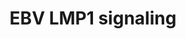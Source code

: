 ---
annotations:
- id: PW:0001057
  parent: disease pathway
  type: Pathway Ontology
  value: Epstein-Barr virus infection pathway
authors:
- MaintBot
- Christine Chichester
citedin:
- link: PMC7645421
  title: Unraveling the blood transcriptome after real-life exposure of Wistar-rats
    to PM2.5, PM1 and water-soluble metals in the ambient air (2020)
description: based on science-slides...
last-edited: 2013-07-08
organisms:
- Rattus norvegicus
redirect_from:
- /index.php/Pathway:WP1278
- /instance/WP1278
- /instance/WP1278_rr69373
revision: r69373
schema-jsonld:
- '@context': https://schema.org/
  '@id': https://wikipathways.github.io/pathways/WP1278.html
  '@type': Dataset
  creator:
    '@type': Organization
    name: WikiPathways
  description: based on science-slides...
  keywords:
  - Ccl20
  - Ccl5
  - Chuk
  - Hsp90aa1
  - Ifnb1
  - Ikbkb
  - Ikbkg
  - Irak1_predicted
  - Mapk1
  - Mapk8
  - NP_001100528.1
  - NP_001101058.1
  - NP_001101224.1
  - NP_001101390.1
  - NP_001101771.1
  - Nfkb1
  - Nfkb2
  - Pdlim7
  - Rela
  - Tnf
  - Tradd
  license: CC0
  name: EBV LMP1 signaling
seo: CreativeWork
title: EBV LMP1 signaling
wpid: WP1278
---